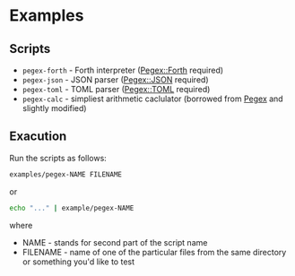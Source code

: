 # Examples

## Scripts

* `pegex-forth` - Forth interpreter ([Pegex::Forth](https://github.com/ingydotnet/pegex-forth-pm) required)
* `pegex-json` - JSON parser ([Pegex::JSON](https://github.com/pegex-parser/pegex-json-pm) required)
* `pegex-toml` - TOML parser ([Pegex::TOML](https://github.com/pegex-parser/pegex-toml-pm) required)
* `pegex-calc` - simpliest arithmetic caclulator (borrowed from [Pegex](https://github.com/pegex-parser/pegex-pm) and slightly modified)

## Exacution

Run the scripts as follows:

```bash
examples/pegex-NAME FILENAME
```

or

```bash
echo "..." | example/pegex-NAME
```

where

* NAME - stands for second part of the script name
* FILENAME - name of one of the particular files from the same directory or something you'd like to test
